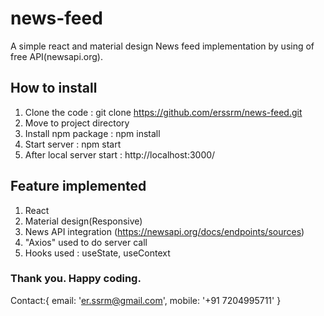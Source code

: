 # news-feed

A simple react and material design News feed implementation by using of free API(newsapi.org).
## How to install
1) Clone the code : git clone https://github.com/erssrm/news-feed.git
2) Move to project directory
3) Install npm package : npm install
4) Start server : npm start
4) After local server start : http://localhost:3000/

## Feature implemented
1) React
2) Material design(Responsive)
3) News API integration (https://newsapi.org/docs/endpoints/sources)
4) "Axios" used to do server call
5) Hooks used : useState, useContext

### Thank you. Happy coding. 
Contact:{
    email: 'er.ssrm@gmail.com',
    mobile: '+91 7204995711'
} 

